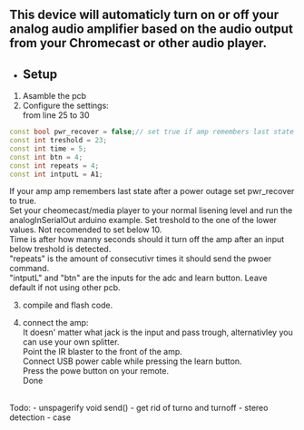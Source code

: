 ## This device will automaticly turn on or off your analog audio amplifier based on the audio output from your Chromecast or other audio player.


- ## Setup
1. Asamble the pcb 
2. Configure the settings:  
from line 25 to 30
```ino
const bool pwr_recover = false;// set true if amp remembers last state after power loss
const int treshold = 23;
const int time = 5;
const int btn = 4;
const int repeats = 4;
const int intputL = A1;
```
If your amp amp remembers last state after a power outage set pwr_recover to true.  
Set your cheomecast/media player to your normal lisening level and run the analogInSerialOut arduino example. Set treshold to the one of the lower values. Not recomended to set below 10.  
Time is after how manny seconds should it turn off the amp after an input below treshold is detected.  
"repeats" is the amount of consecutivr times it should send the pwoer command.  
"intputL" and "btn" are the inputs for the adc and learn button. Leave default if not using other pcb.  

3. compile and flash code.

4. connect the amp:  
It doesn' matter what jack is the input and pass trough, alternativley you can use your own splitter.  
Point the IR blaster to the front of the amp.  
Connect USB power cable while pressing the learn button.  
Press the powe button on your remote.  
Done  
<br />  
Todo:
- unspagerify void send()
- get rid of turno and turnoff
- stereo detection
- case

